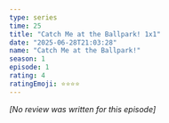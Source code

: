 ```yaml
---
type: series
time: 25
title: "Catch Me at the Ballpark! 1x1"
date: "2025-06-28T21:03:28"
name: "Catch Me at the Ballpark!"
season: 1
episode: 1
rating: 4
ratingEmoji: ⭐️⭐️⭐️⭐️
---
```


*[No review was written for this episode]*
